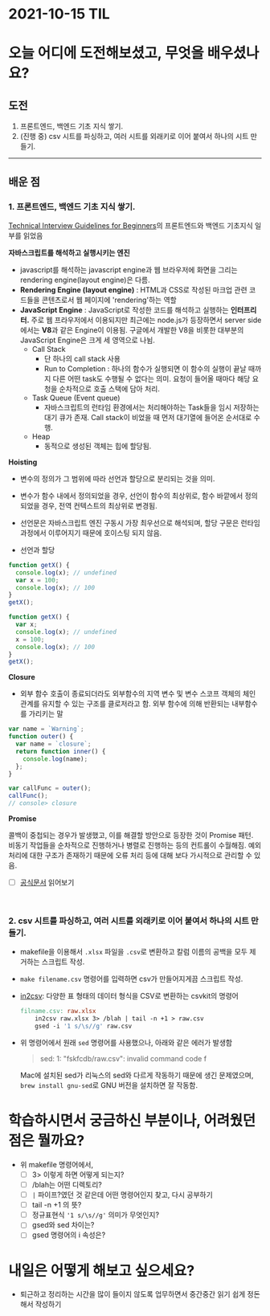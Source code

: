 # 2021-10-15 TIL 

# 오늘 어디에 도전해보셨고, 무엇을 배우셨나요?
## 도전
1. 프론트엔드, 백엔드 기초 지식 쌓기. 
2. (진행 중) csv 시트를 파싱하고, 여러 시트를 외래키로 이어 붙여서 하나의 시트 만들기. 

---

## 배운 점 
### 1. 프론트엔드, 백엔드 기초 지식 쌓기. 

[Technical Interview Guidelines for Beginners](https://github.com/JaeYeopHan/Interview_Question_for_Beginner)의 프론트엔드와 백엔드 기초지식 일부를 읽었음 


**자바스크립트를 해석하고 실행시키는 엔진**

- javascript를 해석하는 javascript engine과 웹 브라우저에 화면을 그리는 rendering engine(layout engine)은 다름. 
- **Rendering Engine (layout engine)**
: HTML과 CSS로 작성된 마크업 관련 코드들을 콘텐츠로서 웹 페이지에 'rendering'하는 역할
- **JavaScript Engine**
: JavaScript로 작성한 코드를 해석하고 실행하는 **인터프리터.** 주로 웹 프라우저에서 이용되지만 최근에는 node.js가 등장하면서 server side에서는 **V8**과 같은 Engine이 이용됨. 
구글에서 개발한 V8을 비롯한 대부분의 JavaScript Engine은 크게 세 영역으로 나뉨.
  - Call Stack
    - 단 하나의 call stack 사용 
    - Run to Completion
    : 하나의 함수가 실행되면 이 함수의 실행이 끝날 때까지 다른 어떤 task도 수행될 수 없다는 의미. 요청이 들어올 때마다 해당 요청을 순차적으로 호출 스택에 담아 처리.
  - Task Queue (Event queue)
    - 자바스크립트의 런타임 환경에서는 처리해야하는 Task들을 임시 저장하는 대기 큐가 존재. Call stack이 비었을 때 먼저 대기열에 들어온 순서대로 수행.
  - Heap
    - 동적으로 생성된 객체는 힙에 할당됨. 


**Hoisting**

- 변수의 정의가 그 범위에 따라 선언과 할당으로 분리되는 것을 의미.
- 변수가 함수 내에서 정의되었을 경우, 선언이 함수의 최상위로, 함수 바깥에서 정의되었을 경우, 전역 컨텍스트의 최상위로 변경됨. 
- 선언문은 자바스크립트 엔진 구동시 가장 최우선으로 해석되며, 할당 구문은 런타임 과정에서 이루어지기 때문에 호이스팅 되지 않음.

- 선언과 할당 

```javascript
function getX() {
  console.log(x); // undefined
  var x = 100;
  console.log(x); // 100
}
getX();

function getX() {
  var x;
  console.log(x); // undefined
  x = 100;
  console.log(x); // 100
}
getX();
```


**Closure**

- 외부 함수 호출이 종료되더라도 외부함수의 지역 변수 및 변수 스코프 객체의 체인관계를 유지할 수 있는 구조를 클로저라고 함. 외부 함수에 의해 반환되는 내부함수를 가리키는 말 

```javascript
var name = `Warning`;
function outer() {
  var name = `closure`;
  return function inner() {
    console.log(name);
  };
}

var callFunc = outer();
callFunc();
// console> closure
```


**Promise**

콜백이 중첩되는 경우가 발생했고, 이를 해결할 방안으로 등장한 것이 Promise 패턴. 비동기 작업들을 순차적으로 진행하거나 병렬로 진행하는 등의 컨트롤이 수월해짐. 예외 처리에 대한 구조가 존재하기 때문에 오류 처리 등에 대해 보다 가시적으로 관리할 수 있음. 
- [ ] [공식문서](https://developer.mozilla.org/en-US/docs/Web/JavaScript/Reference/Global_Objects/Promise ) 읽어보기
<br/>


### 2. csv 시트를 파싱하고, 여러 시트를 외래키로 이어 붙여서 하나의 시트 만들기. 
- makefile을 이용해서 `.xlsx` 파일을 `.csv`로 변환하고 칼럼 이름의 공백을 모두 제거하는 스크립트 작성. 
- `make filename.csv` 명령어를 입력하면 csv가 만들어지게끔 스크립트 작성. 
- [in2csv](https://csvkit.readthedocs.io/en/1.0.2/scripts/in2csv.html): 다양한 표 형태의 데이터 형식을 CSV로 변환하는 csvkit의 명령어 
    ```makefile
    filname.csv: raw.xlsx
        in2csv raw.xlsx 3> /blah | tail -n +1 > raw.csv
        gsed -i '1 s/\s//g' raw.csv
    ```
- 위 명령어에서 원래 `sed` 명령어를 사용했으나, 아래와 같은 에러가 발생함
    > sed: 1: "fskfcdb/raw.csv": invalid command code f
    
    Mac에 설치된 sed가 리눅스의 sed와 다르게 작동하기 때문에 생긴 문제였으며, `brew install gnu-sed`로 GNU 버전을 설치하면 잘 작동함.


# 학습하시면서 궁금하신 부분이나, 어려웠던 점은 뭘까요?
- 위 makefile 명령어에서,
    - [ ] 3> 이렇게 하면 어떻게 되는지?
    - [ ] /blah는 어떤 디렉토리?
    - [ ] `|`  파이프?였던 것 같은데 어떤 명령어인지 찾고, 다시 공부하기
    - [ ] tail -n +1 의 뜻? 
    - [ ] 정규표현식 `'1 s/\s//g'` 의미가 무엇인지?
    - [ ] gsed와 sed 차이는?
    - [ ] gsed 명령어의 i 속성은?

# 내일은 어떻게 해보고 싶으세요?
- 퇴근하고 정리하는 시간을 많이 들이지 않도록 업무하면서 중간중간 읽기 쉽게 정돈해서 작성하기 



